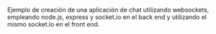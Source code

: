 Ejemplo de creación de una aplicación de chat utilizando websockets, empleando node.js, express y socket.io en el back end y utilizando el mismo socket.io en el front end.